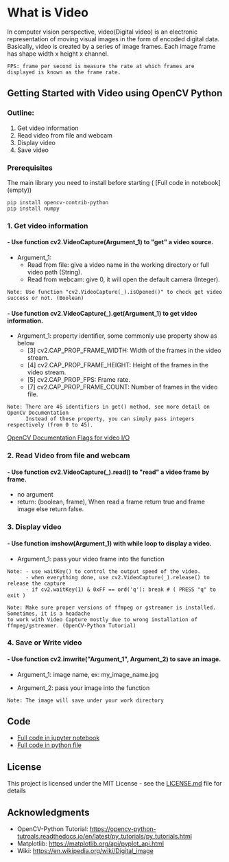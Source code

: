 # What is Video

In computer vision perspective, video(Digital video) is an electronic representation of moving visual images in the form of encoded digital data. Basically, video is created by a series of image frames. Each image frame has shape width x height x channel.

```
FPS: frame per second is measure the rate at which frames are displayed is known as the frame rate.
```
## Getting Started with Video using OpenCV Python

### Outline:
1. Get video information
2. Read video from file and webcam
3. Display video
4. Save video

### Prerequisites

The main library you need to install before starting ( [Full code in notebook] (empty))

```
pip install opencv-contrib-python
pip install numpy
```

### 1. Get video information

#### - Use function cv2.VideoCapture(Argument_1) to "get" a video source. 

- Argument_1: 
  - Read from file: give a video name in the working directory or full video path (String).
  - Read from webcam: give 0, it will open the default camera (Integer).
```
Note: Use function "cv2.VideoCapture(_).isOpened()" to check get video success or not. (Boolean)
```

#### - Use function cv2.VideoCapture(_).get(Argument_1) to get video information.

- Argument_1: property identifier, some commonly use property show as below 
  - [3] cv2.CAP_PROP_FRAME_WIDTH:   Width of the frames in the video stream.
  - [4] cv2.CAP_PROP_FRAME_HEIGHT:  Height of the frames in the video stream.
  - [5] cv2.CAP_PROP_FPS:           Frame rate.
  - [7] cv2.CAP_PROP_FRAME_COUNT:   Number of frames in the video file.

```
Note: There are 46 identifiers in get() method, see more detail on OpenCV Documentation
      Instead of these property, you can simply pass integers respectively (from 0 to 45).
```
[OpenCV Documentation Flags for video I/O](https://docs.opencv.org/3.4/d4/d15/group__videoio__flags__base.html)

### 2. Read Video from file and webcam
              
#### - Use function cv2.VideoCapture(_).read() to "read" a video frame by frame. 

- no argument
- return: (boolean, frame), When read a frame return true and frame image else return false.

### 3. Display video

#### - Use function imshow(Argument_1) with while loop to display a video.
- Argument_1: pass your video frame into the function

```
Note: - use waitKey() to control the output speed of the video.
      - when everything done, use cv2.VideoCapture(_).release() to release the capture
      - if cv2.waitKey(1) & 0xFF == ord('q'): break # ( PRESS "q" to exit )
```
```
Note: Make sure proper versions of ffmpeg or gstreamer is installed. Sometimes, it is a headache 
to work with Video Capture mostly due to wrong installation of ffmpeg/gstreamer. (OpenCV-Python Tutorial)
```

### 4. Save or Write video

#### - Use function cv2.imwrite("Argument_1", Argument_2) to save an image.

- Argument_1: image name, ex: my_image_name.jpg

- Argument_2: pass your image into the function
```
Note: The image will save under your work directory
```

## Code
- [Full code in jupyter notebook](https://github.com/Hank-Tsou/Computer-Vision-OpenCV-Python/blob/master/tutorials/Basic_Features/Images/Images.ipynb)
- [Full code in python file](https://github.com/Hank-Tsou/Computer-Vision-OpenCV-Python/blob/master/tutorials/Basic_Features/Images/Images.py)

## License

This project is licensed under the MIT License - see the [LICENSE.md](LICENSE.md) file for details

## Acknowledgments

* OpenCV-Python Tutorial: https://opencv-python-tutroals.readthedocs.io/en/latest/py_tutorials/py_tutorials.html
* Matplotlib: https://matplotlib.org/api/pyplot_api.html
* Wiki: https://en.wikipedia.org/wiki/Digital_image

